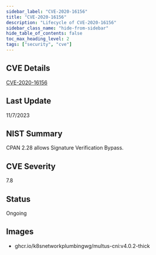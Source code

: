 ```yaml
---
sidebar_label: "CVE-2020-16156"
title: "CVE-2020-16156"
description: "Lifecycle of CVE-2020-16156"
sidebar_class_name: "hide-from-sidebar"
hide_table_of_contents: false
toc_max_heading_level: 2
tags: ["security", "cve"]
---
```


## CVE Details

[CVE-2020-16156](https://nvd.nist.gov/vuln/detail/CVE-2020-16156)


## Last Update

11/7/2023

## NIST Summary

CPAN 2.28 allows Signature Verification Bypass.

## CVE Severity

7.8

## Status

Ongoing

## Images

- ghcr.io/k8snetworkplumbingwg/multus-cni:v4.0.2-thick


